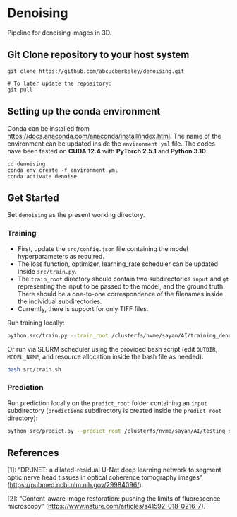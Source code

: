 # Denoising
Pipeline for denoising images in 3D.

## Git Clone repository to your host system

```
git clone https://github.com/abcucberkeley/denoising.git

# To later update the repository:
git pull
```

## Setting up the conda environment
 Conda can be installed from https://docs.anaconda.com/anaconda/install/index.html. The name of the environment can be updated inside the `environment.yml` file. The codes have been tested on **CUDA 12.4** with **PyTorch 2.5.1** and **Python 3.10**.
```
cd denoising
conda env create -f environment.yml
conda activate denoise
```

## Get Started
Set `denoising` as the present working directory. 
### Training
- First, update the `src/config.json` file containing the model hyperparameters as required. 
- The loss function, optimizer, learning_rate scheduler can be updated inside `src/train.py`.
- The `train_root` directory should contain two subdirectories `input` and `gt` representing the input to be passed to the model, and the ground truth. There should be a one-to-one correspondence of the filenames inside the individual subdirectories. 
- Currently, there is support for only TIFF files.

Run training locally:

```bash
python src/train.py --train_root /clusterfs/nvme/sayan/AI/training_denoise/ --model_root /clusterfs/nvme/sayan/AI/training_denoise/models --model_name drunet --config_file_path src/config.json
```

Or run via SLURM scheduler using the provided bash script (edit `OUTDIR`, `MODEL_NAME`, and resource allocation inside the bash file as needed):

```bash
bash src/train.sh
```

### Prediction

Run prediction locally on the `predict_root` folder containing an `input` subdirectory (`predictions` subdirectory is created inside the `predict_root` directory):

```bash
python src/predict.py --predict_root /clusterfs/nvme/sayan/AI/testing_denoise/ --model_root /clusterfs/nvme/sayan/AI/training_denoise/models --model_name drunet --config_file_path src/config.json
```

## References

[1]: “DRUNET: a dilated-residual U-Net deep learning network to segment optic nerve head tissues in optical coherence tomography images” (https://pubmed.ncbi.nlm.nih.gov/29984096/).

[2]: “Content-aware image restoration: pushing the limits of fluorescence microscopy” (https://www.nature.com/articles/s41592-018-0216-7).   
